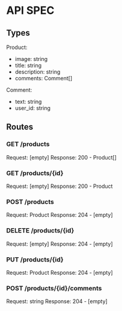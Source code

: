 # API SPEC

## Types

Product:
- image: string
- title: string
- description: string
- comments: Comment[]

Comment:
- text: string
- user_id: string

## Routes

### GET /products

Request: [empty]
Response: 200 - Product[]

### GET /products/{id}

Request: [empty]
Response: 200 - Product

### POST /products

Request: Product
Response: 204 - [empty]

### DELETE /products/{id}

Request: [empty]
Response: 204 - [empty]

### PUT /products/{id}

Request: Product
Response: 204 - [empty]

### POST /products/{id}/comments

Request: string
Response: 204 - [empty]

